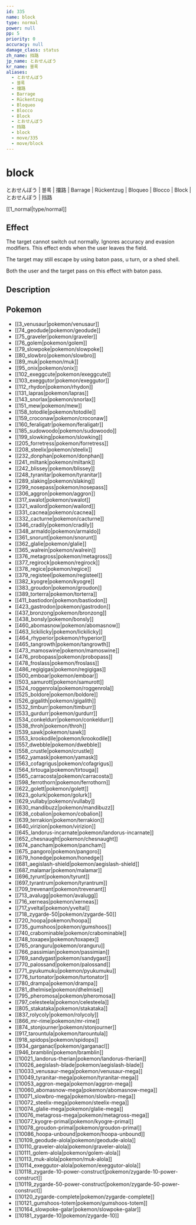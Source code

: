 ```yaml
---
id: 335
name: block
type: normal
power: null
pp: 5
priority: 0
accuracy: null
damage_class: status
zh_name: 挡路
jp_name: とおせんぼう
kr_name: 블록
aliases:
  - とおせんぼう
  - 블록
  - 擋路
  - Barrage
  - Rückentzug
  - Bloqueo
  - Blocco
  - Block
  - とおせんぼう
  - 挡路
  - block
  - move/335
  - move/block
---
```

# block
    
とおせんぼう | 블록 | 擋路 | Barrage | Rückentzug | Bloqueo | Blocco | Block | とおせんぼう | 挡路

[[1_normal|type/normal]]

## Effect

The target cannot switch out normally.  Ignores accuracy and evasion modifiers.  This effect ends when the user leaves the field.

The target may still escape by using baton pass, u turn, or a shed shell.

Both the user and the target pass on this effect with baton pass.

## Description



## Pokemon

- [[3_venusaur|pokemon/venusaur]]
- [[74_geodude|pokemon/geodude]]
- [[75_graveler|pokemon/graveler]]
- [[76_golem|pokemon/golem]]
- [[79_slowpoke|pokemon/slowpoke]]
- [[80_slowbro|pokemon/slowbro]]
- [[89_muk|pokemon/muk]]
- [[95_onix|pokemon/onix]]
- [[102_exeggcute|pokemon/exeggcute]]
- [[103_exeggutor|pokemon/exeggutor]]
- [[112_rhydon|pokemon/rhydon]]
- [[131_lapras|pokemon/lapras]]
- [[143_snorlax|pokemon/snorlax]]
- [[151_mew|pokemon/mew]]
- [[158_totodile|pokemon/totodile]]
- [[159_croconaw|pokemon/croconaw]]
- [[160_feraligatr|pokemon/feraligatr]]
- [[185_sudowoodo|pokemon/sudowoodo]]
- [[199_slowking|pokemon/slowking]]
- [[205_forretress|pokemon/forretress]]
- [[208_steelix|pokemon/steelix]]
- [[232_donphan|pokemon/donphan]]
- [[241_miltank|pokemon/miltank]]
- [[242_blissey|pokemon/blissey]]
- [[248_tyranitar|pokemon/tyranitar]]
- [[289_slaking|pokemon/slaking]]
- [[299_nosepass|pokemon/nosepass]]
- [[306_aggron|pokemon/aggron]]
- [[317_swalot|pokemon/swalot]]
- [[321_wailord|pokemon/wailord]]
- [[331_cacnea|pokemon/cacnea]]
- [[332_cacturne|pokemon/cacturne]]
- [[346_cradily|pokemon/cradily]]
- [[348_armaldo|pokemon/armaldo]]
- [[361_snorunt|pokemon/snorunt]]
- [[362_glalie|pokemon/glalie]]
- [[365_walrein|pokemon/walrein]]
- [[376_metagross|pokemon/metagross]]
- [[377_regirock|pokemon/regirock]]
- [[378_regice|pokemon/regice]]
- [[379_registeel|pokemon/registeel]]
- [[382_kyogre|pokemon/kyogre]]
- [[383_groudon|pokemon/groudon]]
- [[389_torterra|pokemon/torterra]]
- [[411_bastiodon|pokemon/bastiodon]]
- [[423_gastrodon|pokemon/gastrodon]]
- [[437_bronzong|pokemon/bronzong]]
- [[438_bonsly|pokemon/bonsly]]
- [[460_abomasnow|pokemon/abomasnow]]
- [[463_lickilicky|pokemon/lickilicky]]
- [[464_rhyperior|pokemon/rhyperior]]
- [[465_tangrowth|pokemon/tangrowth]]
- [[473_mamoswine|pokemon/mamoswine]]
- [[476_probopass|pokemon/probopass]]
- [[478_froslass|pokemon/froslass]]
- [[486_regigigas|pokemon/regigigas]]
- [[500_emboar|pokemon/emboar]]
- [[503_samurott|pokemon/samurott]]
- [[524_roggenrola|pokemon/roggenrola]]
- [[525_boldore|pokemon/boldore]]
- [[526_gigalith|pokemon/gigalith]]
- [[532_timburr|pokemon/timburr]]
- [[533_gurdurr|pokemon/gurdurr]]
- [[534_conkeldurr|pokemon/conkeldurr]]
- [[538_throh|pokemon/throh]]
- [[539_sawk|pokemon/sawk]]
- [[553_krookodile|pokemon/krookodile]]
- [[557_dwebble|pokemon/dwebble]]
- [[558_crustle|pokemon/crustle]]
- [[562_yamask|pokemon/yamask]]
- [[563_cofagrigus|pokemon/cofagrigus]]
- [[564_tirtouga|pokemon/tirtouga]]
- [[565_carracosta|pokemon/carracosta]]
- [[598_ferrothorn|pokemon/ferrothorn]]
- [[622_golett|pokemon/golett]]
- [[623_golurk|pokemon/golurk]]
- [[629_vullaby|pokemon/vullaby]]
- [[630_mandibuzz|pokemon/mandibuzz]]
- [[638_cobalion|pokemon/cobalion]]
- [[639_terrakion|pokemon/terrakion]]
- [[640_virizion|pokemon/virizion]]
- [[645_landorus-incarnate|pokemon/landorus-incarnate]]
- [[652_chesnaught|pokemon/chesnaught]]
- [[674_pancham|pokemon/pancham]]
- [[675_pangoro|pokemon/pangoro]]
- [[679_honedge|pokemon/honedge]]
- [[681_aegislash-shield|pokemon/aegislash-shield]]
- [[687_malamar|pokemon/malamar]]
- [[696_tyrunt|pokemon/tyrunt]]
- [[697_tyrantrum|pokemon/tyrantrum]]
- [[709_trevenant|pokemon/trevenant]]
- [[713_avalugg|pokemon/avalugg]]
- [[716_xerneas|pokemon/xerneas]]
- [[717_yveltal|pokemon/yveltal]]
- [[718_zygarde-50|pokemon/zygarde-50]]
- [[720_hoopa|pokemon/hoopa]]
- [[735_gumshoos|pokemon/gumshoos]]
- [[740_crabominable|pokemon/crabominable]]
- [[748_toxapex|pokemon/toxapex]]
- [[765_oranguru|pokemon/oranguru]]
- [[766_passimian|pokemon/passimian]]
- [[769_sandygast|pokemon/sandygast]]
- [[770_palossand|pokemon/palossand]]
- [[771_pyukumuku|pokemon/pyukumuku]]
- [[776_turtonator|pokemon/turtonator]]
- [[780_drampa|pokemon/drampa]]
- [[781_dhelmise|pokemon/dhelmise]]
- [[795_pheromosa|pokemon/pheromosa]]
- [[797_celesteela|pokemon/celesteela]]
- [[805_stakataka|pokemon/stakataka]]
- [[837_rolycoly|pokemon/rolycoly]]
- [[866_mr-rime|pokemon/mr-rime]]
- [[874_stonjourner|pokemon/stonjourner]]
- [[917_tarountula|pokemon/tarountula]]
- [[918_spidops|pokemon/spidops]]
- [[934_garganacl|pokemon/garganacl]]
- [[946_bramblin|pokemon/bramblin]]
- [[10021_landorus-therian|pokemon/landorus-therian]]
- [[10026_aegislash-blade|pokemon/aegislash-blade]]
- [[10033_venusaur-mega|pokemon/venusaur-mega]]
- [[10049_tyranitar-mega|pokemon/tyranitar-mega]]
- [[10053_aggron-mega|pokemon/aggron-mega]]
- [[10060_abomasnow-mega|pokemon/abomasnow-mega]]
- [[10071_slowbro-mega|pokemon/slowbro-mega]]
- [[10072_steelix-mega|pokemon/steelix-mega]]
- [[10074_glalie-mega|pokemon/glalie-mega]]
- [[10076_metagross-mega|pokemon/metagross-mega]]
- [[10077_kyogre-primal|pokemon/kyogre-primal]]
- [[10078_groudon-primal|pokemon/groudon-primal]]
- [[10086_hoopa-unbound|pokemon/hoopa-unbound]]
- [[10109_geodude-alola|pokemon/geodude-alola]]
- [[10110_graveler-alola|pokemon/graveler-alola]]
- [[10111_golem-alola|pokemon/golem-alola]]
- [[10113_muk-alola|pokemon/muk-alola]]
- [[10114_exeggutor-alola|pokemon/exeggutor-alola]]
- [[10118_zygarde-10-power-construct|pokemon/zygarde-10-power-construct]]
- [[10119_zygarde-50-power-construct|pokemon/zygarde-50-power-construct]]
- [[10120_zygarde-complete|pokemon/zygarde-complete]]
- [[10121_gumshoos-totem|pokemon/gumshoos-totem]]
- [[10164_slowpoke-galar|pokemon/slowpoke-galar]]
- [[10181_zygarde-10|pokemon/zygarde-10]]

